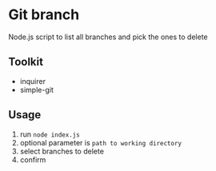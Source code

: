 # Git branch

Node.js script to list all branches 
and pick the ones to delete

## Toolkit

* inquirer
* simple-git

## Usage

1. run `node index.js`
1. optional parameter is `path to working directory`
1. select branches to delete
1. confirm